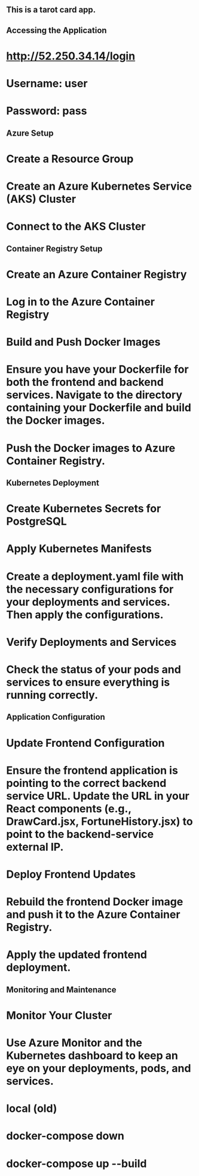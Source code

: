 ## This is a tarot card app. 
## Accessing the Application
# http://52.250.34.14/login
# Username: user
# Password: pass

## Azure Setup
# Create a Resource Group
# Create an Azure Kubernetes Service (AKS) Cluster
# Connect to the AKS Cluster

## Container Registry Setup
# Create an Azure Container Registry
# Log in to the Azure Container Registry
# Build and Push Docker Images
# Ensure you have your Dockerfile for both the frontend and backend services. Navigate to the directory containing your Dockerfile  and build the Docker images.
# Push the Docker images to Azure Container Registry.

## Kubernetes Deployment
# Create Kubernetes Secrets for PostgreSQL
# Apply Kubernetes Manifests
# Create a deployment.yaml file with the necessary configurations for your deployments and services. Then apply the configurations.
# Verify Deployments and Services
# Check the status of your pods and services to ensure everything is running correctly.

## Application Configuration
# Update Frontend Configuration
# Ensure the frontend application is pointing to the correct backend service URL. Update the URL in your React components (e.g., DrawCard.jsx, FortuneHistory.jsx) to point to the backend-service external IP.
# Deploy Frontend Updates
# Rebuild the frontend Docker image and push it to the Azure Container Registry.
# Apply the updated frontend deployment.

## Monitoring and Maintenance
# Monitor Your Cluster
# Use Azure Monitor and the Kubernetes dashboard to keep an eye on your deployments, pods, and services.



# local (old)
# docker-compose down
# docker-compose up --build